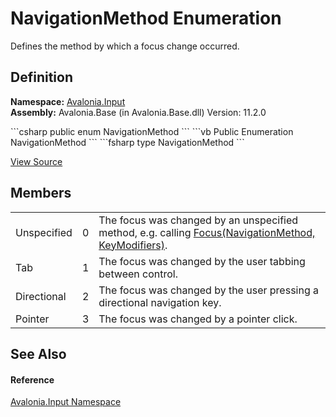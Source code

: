 # NavigationMethod Enumeration


Defines the method by which a focus change occurred.



## Definition
**Namespace:** <a href="N_Avalonia_Input">Avalonia.Input</a>  
**Assembly:** Avalonia.Base (in Avalonia.Base.dll) Version: 11.2.0

<Tabs groupId="api-code-preview">
<TabItem value="csharp" label="C#">
```csharp
public enum NavigationMethod
```
</TabItem>
<TabItem value="vb" label="VB">
```vb
Public Enumeration NavigationMethod
```
</TabItem>
<TabItem value="fsharp" label="F#">
```fsharp
type NavigationMethod
```
</TabItem>
</Tabs>



<a href="https://github.com/AvaloniaUI/Avalonia/tree/master/src/Avalonia.Base/Input/NavigationMethod.cs" title="View the source code">View Source</a>



## Members
<table>
<tr>
<td>Unspecified</td>
<td>0</td>
<td>The focus was changed by an unspecified method, e.g. calling <a href="M_Avalonia_Input_InputElement_Focus">Focus(NavigationMethod, KeyModifiers)</a>.</td>
</tr>
<tr>
<td>Tab</td>
<td>1</td>
<td>The focus was changed by the user tabbing between control.</td>
</tr>
<tr>
<td>Directional</td>
<td>2</td>
<td>The focus was changed by the user pressing a directional navigation key.</td>
</tr>
<tr>
<td>Pointer</td>
<td>3</td>
<td>The focus was changed by a pointer click.</td>
</tr>
</table>

## See Also


#### Reference
<a href="N_Avalonia_Input">Avalonia.Input Namespace</a>  

